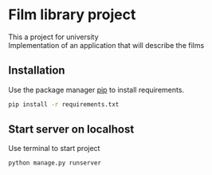 # Film library project
This a project for university <br />
Implementation of an application that will describe the films

## Installation
Use the package manager [pip](https://pip.pypa.io/en/stable/) to install requirements.

```bash
pip install -r requirements.txt
```

## Start server on localhost
Use terminal to start project

```bash
python manage.py runserver
```